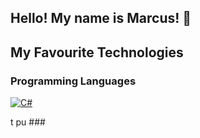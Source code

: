 ## Hello! My name is Marcus! 👋

## My Favourite Technologies

### Programming Languages

<p>
<a href="https://learn.microsoft.com/en-us/dotnet/csharp/"><img alt="C#" src="https://img.shields.io/badge/"C%20Sharp-%23239120.svg?logo=C+Sharp&logoColor=white"/></a>
</p>
t pu
### 

<!--
**marcusngooi/marcusngooi** is a ✨ _special_ ✨ repository because its `README.md` (this file) appears on your GitHub profile.

Here are some ideas to get you started:

- 🔭 I’m currently working on ...
## 🌱 I’m currently learning ...

- 👯 I’m looking to collaborate on ...
- 🤔 I’m looking for help with ...
- 💬 Ask me about ...
- 📫 How to reach me: ...Pronouns:q

- 😄 Pronouns: ...
- ⚡ Fun fact: ...
-->
